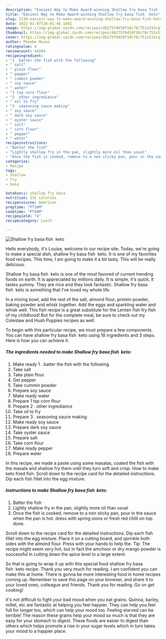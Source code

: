 ```yaml
---
description: "Easiest Way to Make Award-winning Shallow fry basa fish  keto"
title: "Easiest Way to Make Award-winning Shallow fry basa fish  keto"
slug: 2110-easiest-way-to-make-award-winning-shallow-fry-basa-fish-keto
date: 2022-01-07T20:01:46.104Z
image: https://img-global.cpcdn.com/recipes/d6275f9459f10c70/751x532cq70/shallow-fry-basa-fish-keto-recipe-main-photo.jpg
thumbnail: https://img-global.cpcdn.com/recipes/d6275f9459f10c70/751x532cq70/shallow-fry-basa-fish-keto-recipe-main-photo.jpg
cover: https://img-global.cpcdn.com/recipes/d6275f9459f10c70/751x532cq70/shallow-fry-basa-fish-keto-recipe-main-photo.jpg
author: Phoebe Munoz
ratingvalue: 4
reviewcount: 44264
recipeingredient:
- "1  batter the fish with the following"
- " salt"
- " plain flour"
- " pepper"
- " cummin powder"
- " soy sauce"
- " water"
- "1 tsp corn flour"
- "2  other ingrediance"
- " oil to fry"
- "3  seasoning sauce making"
- " soy sauce"
- " dark soy sauce"
- " oyster sauce"
- " salt"
- " corn flour"
- " pepper"
- " water"
recipeinstructions:
- "Batter the fish"
- "Lightly shallow fry in the pan, slightly more oil than usual"
- "Once the fish is cooked, remove to a non sticky pan, pour in the sauce when the pan is hot. dress with spring oions or fresh red chilli on top. done."
categories:
- Recipe
tags:
- shallow
- fry
- basa

katakunci: shallow fry basa 
nutrition: 131 calories
recipecuisine: American
preptime: "PT34M"
cooktime: "PT49M"
recipeyield: "4"
recipecategory: Lunch

---
```



![Shallow fry basa fish  keto](https://img-global.cpcdn.com/recipes/d6275f9459f10c70/751x532cq70/shallow-fry-basa-fish-keto-recipe-main-photo.jpg)

Hello everybody, it's Louise, welcome to our recipe site. Today, we're going to make a special dish, shallow fry basa fish  keto. It is one of my favorites food recipes. This time, I am going to make it a bit tasty. This will be really delicious.

Shallow fry basa fish  keto is one of the most favored of current trending foods on earth. It is appreciated by millions daily. It is simple, it's quick, it tastes yummy. They are nice and they look fantastic. Shallow fry basa fish  keto is something that I've loved my whole life.

In a mixing bowl, add the rest of the salt, almond flour, protein powder, baking powder and whisk together. Add the eggs and sparkling water and whisk well. This fish recipe is a great substitute for the Lenten fish fry fish of my childhood! But for the complete meal, be sure to check out my Coleslaw and Hush Puppies recipes as well.


To begin with this particular recipe, we must prepare a few components. You can have shallow fry basa fish  keto using 18 ingredients and 3 steps. Here is how you can achieve it.

<!--inarticleads1-->

##### The ingredients needed to make Shallow fry basa fish  keto:

1. Make ready 1 . batter the fish with the following
1. Take  salt
1. Take  plain flour
1. Get  pepper
1. Take  cummin powder
1. Prepare  soy sauce
1. Make ready  water
1. Prepare 1 tsp corn flour
1. Prepare 2 . other ingrediance
1. Take  oil to fry
1. Prepare 3 . seasoning sauce making
1. Make ready  soy sauce
1. Prepare  dark soy sauce
1. Take  oyster sauce
1. Prepare  salt
1. Take  corn flour
1. Make ready  pepper
1. Prepare  water


In this recipe, we made a paste using some masalas, coated the fish with the masala and shallow fry them until they turn soft and crisp. How to make keto fried fish. Scroll down to the recipe card for the detailed instructions. Dip each fish fillet into the egg mixture. 

<!--inarticleads2-->

##### Instructions to make Shallow fry basa fish  keto:

1. Batter the fish
1. Lightly shallow fry in the pan, slightly more oil than usual
1. Once the fish is cooked, remove to a non sticky pan, pour in the sauce when the pan is hot. dress with spring oions or fresh red chilli on top. done.


Scroll down to the recipe card for the detailed instructions. Dip each fish fillet into the egg mixture. Place it on a cutting board, and sprinkle both sides with the almond flour. Press with your hands to help the. Tip: The recipe might seem very hot, but in fact the amchoor or dry mango powder is successful in cutting down the spice level to a large extent. 

So that is going to wrap it up with this special food shallow fry basa fish  keto recipe. Thank you very much for reading. I am confident you can make this at home. There is gonna be more interesting food in home recipes coming up. Remember to save this page on your browser, and share it to your loved ones, colleague and friends. Thank you for reading. Go on get cooking!

It's not difficult to fight your bad mood when you eat grains. Quinoa, barley, millet, etc are fantastic at helping you feel happier. They can help you feel full for longer too, which can help your mood too. Feeling starved can be terrible! The reason these grains help your mood so much is that they are easy for your stomach to digest. These foods are easier to digest than others which helps promote a rise in your sugar levels which in turn takes your mood to a happier place.
